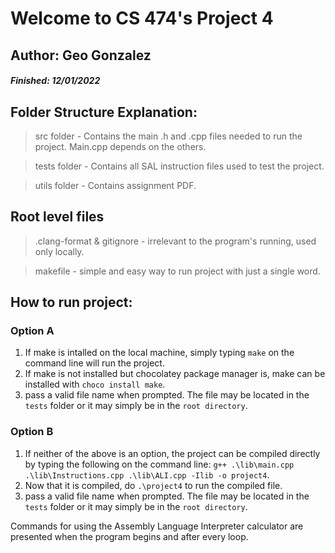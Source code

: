 # Welcome to CS 474's Project 4

## Author: Geo Gonzalez

##### Finished: 12/01/2022

## Folder Structure Explanation:

> src folder - Contains the main .h and .cpp files needed to run the project. Main.cpp depends on the others.

> tests folder - Contains all SAL instruction files used to test the project.

> utils folder - Contains assignment PDF.

## Root level files

> .clang-format & gitignore - irrelevant to the program's running, used only locally.

> makefile - simple and easy way to run project with just a single word.

## How to run project:

### Option A

1. If make is intalled on the local machine, simply typing `make` on the command line will run the project.
2. If make is not installed but chocolatey package manager is, make can be installed with `choco install make`.
3. pass a valid file name when prompted. The file may be located in the `tests` folder or it may simply be in the `root directory`.

### Option B

1. If neither of the above is an option, the project can be compiled directly by typing the following on the command line: `g++ .\lib\main.cpp .\lib\Instructions.cpp .\lib\ALI.cpp -Ilib -o project4`.
2. Now that it is compiled, do `.\project4` to run the compiled file.
3. pass a valid file name when prompted. The file may be located in the `tests` folder or it may simply be in the `root directory`.

Commands for using the Assembly Language Interpreter calculator are presented when the program begins and after every loop.
